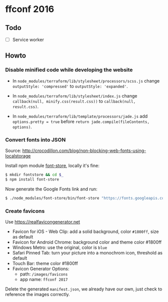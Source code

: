 ffconf 2016
===============

## Todo

* [ ] Service worker


## Howto

### Disable minified code while developing the website

* In `node_modules/terraform/lib/stylesheet/processors/scss.js` change `outputStyle: 'compressed'` to `outputStyle: 'expanded'`.

* In `node_modules/terraform/lib/stylesheet/index.js` change `callback(null, minify.css(result.css))` to `callback(null, result.css)`.

* In  `node_modules/terraform/lib/template/processors/jade.js` add `options.pretty = true` before `return jade.compile(fileContents, options)`.


### Convert fonts into JSON

Source: http://crocodillon.com/blog/non-blocking-web-fonts-using-localstorage

Install npm module [font-store](https://github.com/CrocoDillon/font-store), locally it's fine:

```bash
$ mkdir fontstore && cd $_
$ npm install font-store
```

Now generate the Google Fonts link and run:

```bash
$ ./node_modules/font-store/bin/font-store "https://fonts.googleapis.com/css?family=Anonymous+Pro|Rubik:700"
```


### Create favicons

Use https://realfavicongenerator.net

* Favicon for iOS - Web Clip: add a solid background, color `#1800ff`, size as default
* Favicon for Android Chrome: background color and theme color #1800ff
* Windows Metro: use the original, color is `blue`
* Safari Pinned Tab: turn your picture into a monochrom icon, threshold as default
* Touch Bar: theme color #1800ff
* Favicon Generator Options:
  * path: `/images/favicons`
  * app name: `ffconf 2017`

Delete the generated `manifest.json`, we already have our own, just check to reference the images correctly.